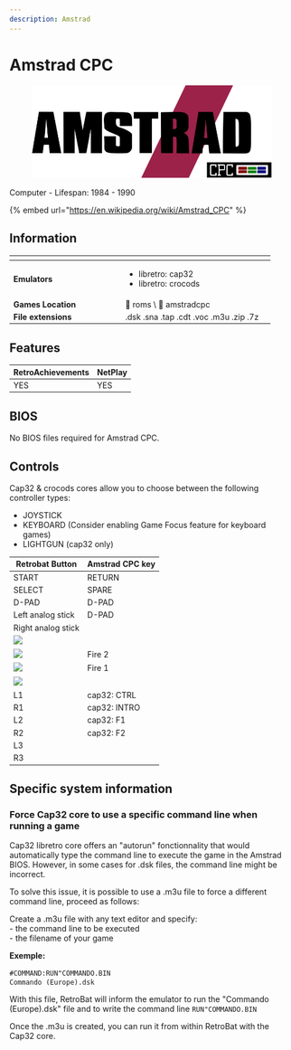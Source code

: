 ```yaml
---
description: Amstrad
---
```


# Amstrad CPC

<div align="left">

<figure><img src="https://raw.githubusercontent.com/fabricecaruso/es-theme-carbon/52ff37c9e265587d006945a2ba695b5a962b3a3d/art/logos/amstradcpc.svg" alt=""><figcaption></figcaption></figure>

</div>

Computer - Lifespan: 1984 - 1990

{% embed url="https://en.wikipedia.org/wiki/Amstrad_CPC" %}

## Information

<table data-header-hidden><thead><tr><th width="184"></th><th></th><th data-hidden></th></tr></thead><tbody><tr><td><strong>Emulators</strong></td><td><ul><li>libretro: cap32</li><li>libretro: crocods</li></ul></td><td></td></tr><tr><td><strong>Games Location</strong></td><td><span data-gb-custom-inline data-tag="emoji" data-code="1f4c1">📁</span> roms \ <span data-gb-custom-inline data-tag="emoji" data-code="1f4c2">📂</span> amstradcpc</td><td></td></tr><tr><td><strong>File extensions</strong></td><td>.dsk .sna .tap .cdt .voc .m3u .zip .7z</td><td></td></tr></tbody></table>

## Features

| RetroAchievements | NetPlay |
| ----------------- | ------- |
| YES               | YES     |

## BIOS

No BIOS files required for Amstrad CPC.

## Controls

Cap32 & crocods cores allow you to choose between the following controller types:

* JOYSTICK
* KEYBOARD (Consider enabling Game Focus feature for keyboard games)
* LIGHTGUN (cap32 only)

| Retrobat Button                                       | Amstrad CPC key |
| ----------------------------------------------------- | --------------- |
| START                                                 | RETURN          |
| SELECT                                                | SPARE           |
| D-PAD                                                 | D-PAD           |
| Left analog stick                                     | D-PAD           |
| Right analog stick                                    |                 |
| ![](<../../../.gitbook/assets/image (2) (1) (1).png>) |                 |
| ![](<../../../.gitbook/assets/image (1) (2) (1).png>) | Fire 2          |
| ![](<../../../.gitbook/assets/image (4) (1).png>)     | Fire 1          |
| ![](<../../../.gitbook/assets/image (3) (1) (2).png>) |                 |
| L1                                                    | cap32: CTRL     |
| R1                                                    | cap32: INTRO    |
| L2                                                    | cap32: F1       |
| R2                                                    | cap32: F2       |
| L3                                                    |                 |
| R3                                                    |                 |

## Specific system information

### Force Cap32 core to use a specific command line when running a game

Cap32 libretro core offers an "autorun" fonctionnality that would automatically type the command line to execute the game in the Amstrad BIOS. However, in some cases for .dsk files, the command line might be incorrect.

To solve this issue, it is possible to use a .m3u file to force a different command line, proceed as follows:

Create a .m3u file with any text editor and specify:\
\- the command line to be executed\
\- the filename of your game

**Exemple:**

```
#COMMAND:RUN"COMMANDO.BIN
Commando (Europe).dsk
```

With this file, RetroBat will inform the emulator to run the "Commando (Europe).dsk" file and to write the command line `RUN"COMMANDO.BIN`

Once the .m3u is created, you can run it from within RetroBat with the Cap32 core.
